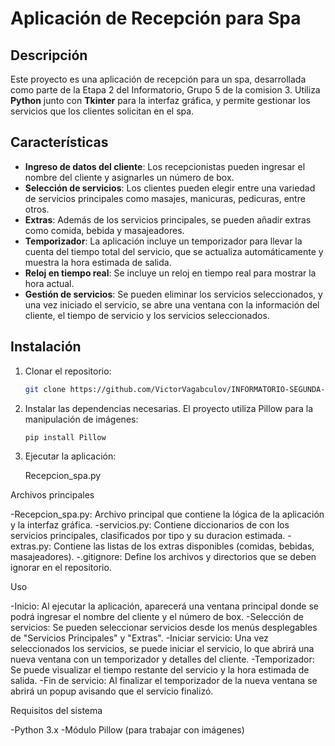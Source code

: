 # Aplicación de Recepción para Spa

## Descripción

Este proyecto es una aplicación de recepción para un spa, desarrollada como parte de la Etapa 2 del Informatorio, Grupo 5 de la comision 3. Utiliza **Python** junto con **Tkinter** para la interfaz gráfica, y permite gestionar los servicios que los clientes solicitan en el spa. 

## Características

- **Ingreso de datos del cliente**: Los recepcionistas pueden ingresar el nombre del cliente y asignarles un número de box.
- **Selección de servicios**: Los clientes pueden elegir entre una variedad de servicios principales como masajes, manicuras, pedicuras, entre otros.
- **Extras**: Además de los servicios principales, se pueden añadir extras como comida, bebida y masajeadores.
- **Temporizador**: La aplicación incluye un temporizador para llevar la cuenta del tiempo total del servicio, que se actualiza automáticamente y muestra la hora estimada de salida.
- **Reloj en tiempo real**: Se incluye un reloj en tiempo real para mostrar la hora actual.
- **Gestión de servicios**: Se pueden eliminar los servicios seleccionados, y una vez iniciado el servicio, se abre una ventana con la información del cliente, el tiempo de servicio y los servicios seleccionados.

## Instalación

1. Clonar el repositorio:

   ```bash
   git clone https://github.com/VictorVagabculov/INFORMATORIO-SEGUNDA-ETAPA-G5-2024

2. Instalar las dependencias necesarias. El proyecto utiliza Pillow para la manipulación de imágenes:
   ```bash
   pip install Pillow

3. Ejecutar la aplicación:

   Recepcion_spa.py

Archivos principales

-Recepcion_spa.py: Archivo principal que contiene la lógica de la aplicación y la interfaz gráfica.
-servicios.py: Contiene diccionarios de con los servicios principales, clasificados por tipo y su duracion estimada.
-extras.py: Contiene las listas de los extras disponibles (comidas, bebidas, masajeadores).
-.gitignore: Define los archivos y directorios que se deben ignorar en el repositorio.

Uso

-Inicio: Al ejecutar la aplicación, aparecerá una ventana principal donde se podrá ingresar el nombre del cliente y el número de box.
-Selección de servicios: Se pueden seleccionar servicios desde los menús desplegables de "Servicios Principales" y "Extras".
-Iniciar servicio: Una vez seleccionados los servicios, se puede iniciar el servicio, lo que abrirá una nueva ventana con un temporizador y detalles del cliente.
-Temporizador: Se puede visualizar el tiempo restante del servicio y la hora estimada de salida.
-Fin de servicio: Al finalizar el temporizador de la nueva ventana se abrirá un popup avisando que el servicio finalizó.

Requisitos del sistema

-Python 3.x
-Módulo Pillow (para trabajar con imágenes)
